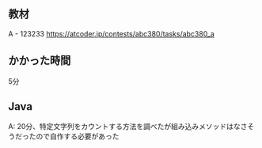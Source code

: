 ## 教材
A - 123233
https://atcoder.jp/contests/abc380/tasks/abc380_a

## かかった時間
5分

## Java
A: 20分、特定文字列をカウントする方法を調べたが組み込みメソッドはなさそうだったので自作する必要があった